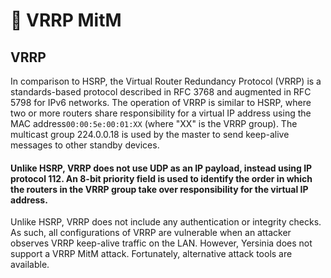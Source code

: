 # 🔧 VRRP MitM

## VRRP

In comparison to HSRP, the Virtual Router Redundancy Protocol (VRRP) is a standards-based protocol described in RFC 3768 and augmented in RFC 5798 for IPv6 networks. The operation of VRRP is similar to HSRP, where two or more routers share responsibility for a virtual IP address using the MAC address`00:00:5e:00:01:XX` (where "XX" is the VRRP group). The multicast group 224.0.0.18 is used by the master to send keep-alive messages to other standby devices.

#### Unlike HSRP, VRRP does not use UDP as an IP payload, instead using IP protocol 112. An 8-bit priority field is used to identify the order in which the routers in the VRRP group take over responsibility for the virtual IP address.

Unlike HSRP, VRRP does not include any authentication or integrity checks. As such, all configurations of VRRP are vulnerable when an attacker observes VRRP keep-alive traffic on the LAN. However, Yersinia does not support a VRRP MitM attack. Fortunately, alternative attack tools are available.













